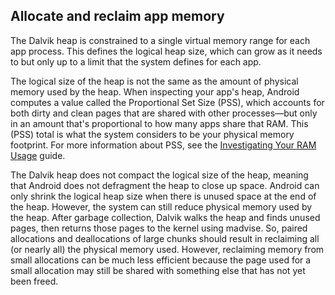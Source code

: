 ## Allocate and reclaim app memory

The Dalvik heap is constrained to a single virtual memory range for each app process. This defines the logical heap size, which can grow as it needs to but only up to a limit that the system defines for each app.

The logical size of the heap is not the same as the amount of physical memory used by the heap. When inspecting your app's heap, Android computes a value called the Proportional Set Size (PSS), which accounts for both dirty and clean pages that are shared with other processes—but only in an amount that's proportional to how many apps share that RAM. This (PSS) total is what the system considers to be your physical memory footprint. For more information about PSS, see the [Investigating Your RAM Usage](https://developer.android.com/studio/profile/investigate-ram) guide.

The Dalvik heap does not compact the logical size of the heap, meaning that Android does not defragment the heap to close up space. Android can only shrink the logical heap size when there is unused space at the end of the heap. However, the system can still reduce physical memory used by the heap. After garbage collection, Dalvik walks the heap and finds unused pages, then returns those pages to the kernel using madvise. So, paired allocations and deallocations of large chunks should result in reclaiming all (or nearly all) the physical memory used. However, reclaiming memory from small allocations can be much less efficient because the page used for a small allocation may still be shared with something else that has not yet been freed.